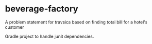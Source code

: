 # beverage-factory
A problem statement for travsica based on finding total bill for a hotel's customer

Gradle project to handle junit dependencies.

